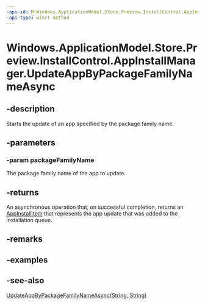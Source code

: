 ----api-id: M:Windows.ApplicationModel.Store.Preview.InstallControl.AppInstallManager.UpdateAppByPackageFamilyNameAsync(System.String)
-api-type: winrt method
---<!-- Method syntaxpublic Windows.Foundation.IAsyncOperation<Windows.ApplicationModel.Store.Preview.InstallControl.AppInstallItem> UpdateAppByPackageFamilyNameAsync(System.String packageFamilyName)--># Windows.ApplicationModel.Store.Preview.InstallControl.AppInstallManager.UpdateAppByPackageFamilyNameAsync## -descriptionStarts the update of an app specified by the package family name.## -parameters### -param packageFamilyNameThe package family name of the app to update.## -returnsAn asynchronous operation that, on successful completion, returns an [AppInstallItem](appinstallitem.md) that represents the app update that was added to the installation queue.## -remarks## -examples## -see-also[UpdateAppByPackageFamilyNameAsync(String, String)](appinstallmanager_updateappbypackagefamilynameasync_844113543.md)